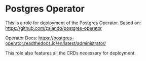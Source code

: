 # Postgres Operator

This is a role for deployment of the Postgres Operator.
Based on: https://github.com/zalando/postgres-operator

Operator Docs:
https://postgres-operator.readthedocs.io/en/latest/administrator/

This role also features all the CRDs necessary for deployment.
